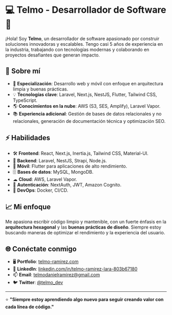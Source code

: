 # 💻 Telmo - Desarrollador de Software 🚀  

¡Hola! Soy **Telmo**, un desarrollador de software apasionado por construir soluciones innovadoras y escalables. Tengo casi 5 años de experiencia en la industria, trabajando con tecnologías modernas y colaborando en proyectos desafiantes que generan impacto.  

## 🌟 Sobre mí  
- 🎯 **Especialización**: Desarrollo web y móvil con enfoque en arquitectura limpia y buenas prácticas.  
- 💡 **Tecnologías clave**: Laravel, Next.js, NestJS, Flutter, Tailwind CSS, TypeScript.  
- 🌎 **Conocimientos en la nube**: AWS (S3, SES, Amplify), Laravel Vapor.  
- 📚 **Experiencia adicional**: Gestión de bases de datos relacionales y no relacionales, generación de documentación técnica y optimización SEO.  

## ⚡ Habilidades  
- 🛠 **Frontend**: React, Next.js, Inertia.js, Tailwind CSS, Material-UI.  
- 🔧 **Backend**: Laravel, NestJS, Strapi, Node.js.  
- 📱 **Móvil**: Flutter para aplicaciones de alto rendimiento.  
- 🗄 **Bases de datos**: MySQL, MongoDB.  
- ☁ **Cloud**: AWS, Laravel Vapor.  
- 🔑 **Autenticación**: NextAuth, JWT, Amazon Cognito.  
- 🚀 **DevOps**: Docker, CI/CD.  
<!--
## 🚀 Proyectos destacados  
- **[Nombre del proyecto 1](#)**  
  - Descripción breve del proyecto, tecnologías utilizadas y logros principales.  
- **[Nombre del proyecto 2](#)**  
  - Descripción breve del proyecto, tecnologías utilizadas y logros principales.  
-->
## 📈 Mi enfoque  
Me apasiona escribir código limpio y mantenible, con un fuerte énfasis en la **arquitectura hexagonal** y las **buenas prácticas de diseño**. Siempre estoy buscando maneras de optimizar el rendimiento y la experiencia del usuario.  

## 🌐 Conéctate conmigo  
- 🖥️ **Portfolio**: [telmo-ramirez.com](#)  
- 💼 **LinkedIn**: [linkedin.com/in/telmo-ramirez-lara-803b67180](#)  
- 📫 **Email**: telmodanielramirez@gmail.com  
- 🐦 **Twitter**: [@telmo_dev](#)  

---

⭐ **"Siempre estoy aprendiendo algo nuevo para seguir creando valor con cada línea de código."**  
